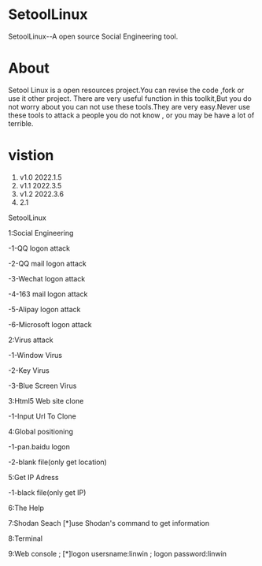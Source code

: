 # SetoolLinux
SetoolLinux--A open source Social Engineering tool.

# About
Setool Linux is a open resources project.You can revise the code ,fork or use it other project.
There are very useful function in this toolkit,But you do not worry about you can not use these
tools.They are very easy.Never use these tools to attack a people you do not know , or you may 
be have a lot of terrible.

# vistion
1. v1.0 2022.1.5
2. v1.1 2022.3.5 
3. v1.2 2022.3.6
4. 2.1 

SetoolLinux

1:Social Engineering 

  -1-QQ logon attack               
  
  -2-QQ mail logon attack       
  
  -3-Wechat logon attack        
  
  -4-163 mail logon attack      
  
  -5-Alipay logon attack         
  
  -6-Microsoft logon attack     
  
2:Virus attack  

  -1-Window Virus                
  
  -2-Key Virus
  
  -3-Blue Screen Virus           
  
3:Html5 Web site clone  

  -1-Input Url To Clone          
  
4:Global positioning  

  -1-pan.baidu logon             
  
  -2-blank file(only get location)     
  
5:Get IP Adress  

  -1-black file(only get IP)     
  
6:The Help 

7:Shodan Seach  [*]use Shodan's command to get information

8:Terminal  

9:Web console ; [*]logon usersname:linwin ; logon password:linwin
